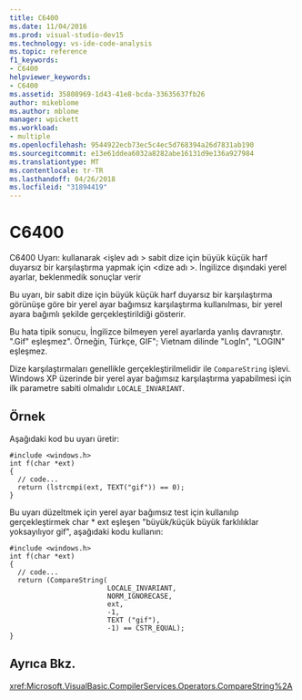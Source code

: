 ```yaml
---
title: C6400
ms.date: 11/04/2016
ms.prod: visual-studio-dev15
ms.technology: vs-ide-code-analysis
ms.topic: reference
f1_keywords:
- C6400
helpviewer_keywords:
- C6400
ms.assetid: 35808969-1d43-41e8-bcda-33635637fb26
author: mikeblome
ms.author: mblome
manager: wpickett
ms.workload:
- multiple
ms.openlocfilehash: 9544922ecb73ec5c4ec5d768394a26d7831ab190
ms.sourcegitcommit: e13e61ddea6032a8282abe16131d9e136a927984
ms.translationtype: MT
ms.contentlocale: tr-TR
ms.lasthandoff: 04/26/2018
ms.locfileid: "31894419"
---
```

# <a name="c6400"></a>C6400
C6400 Uyarı: kullanarak \<işlev adı > sabit dize için büyük küçük harf duyarsız bir karşılaştırma yapmak için \<dize adı >. İngilizce dışındaki yerel ayarlar, beklenmedik sonuçlar verir

 Bu uyarı, bir sabit dize için büyük küçük harf duyarsız bir karşılaştırma görünüşe göre bir yerel ayar bağımsız karşılaştırma kullanılması, bir yerel ayara bağımlı şekilde gerçekleştirildiği gösterir.

 Bu hata tipik sonucu, İngilizce bilmeyen yerel ayarlarda yanlış davranıştır. ".Gif" eşleşmez". Örneğin, Türkçe, GIF"; Vietnam dilinde "LogIn", "LOGIN" eşleşmez.

 Dize karşılaştırmaları genellikle gerçekleştirilmelidir ile `CompareString` işlevi. Windows XP üzerinde bir yerel ayar bağımsız karşılaştırma yapabilmesi için ilk parametre sabiti olmalıdır `LOCALE_INVARIANT`.

## <a name="example"></a>Örnek
 Aşağıdaki kod bu uyarı üretir:

```
#include <windows.h>
int f(char *ext)
{
  // code...
  return (lstrcmpi(ext, TEXT("gif")) == 0);
}
```

 Bu uyarı düzeltmek için yerel ayar bağımsız test için kullanılıp gerçekleştirmek char * ext eşleşen "büyük/küçük büyük farklılıklar yoksayılıyor gif", aşağıdaki kodu kullanın:

```
#include <windows.h>
int f(char *ext)
{
  // code...
  return (CompareString(
                        LOCALE_INVARIANT,
                        NORM_IGNORECASE,
                        ext,
                        -1,
                        TEXT ("gif"),
                        -1) == CSTR_EQUAL);
}
```

## <a name="see-also"></a>Ayrıca Bkz.
 <xref:Microsoft.VisualBasic.CompilerServices.Operators.CompareString%2A>